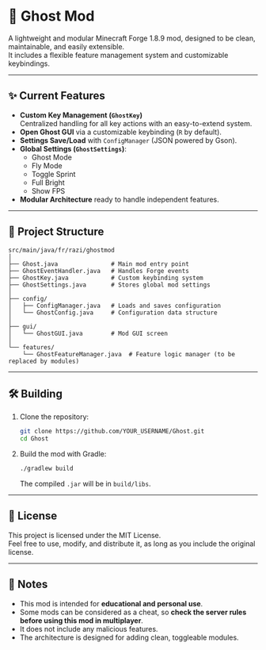 # 👻 Ghost Mod

A lightweight and modular Minecraft Forge 1.8.9 mod, designed to be clean, maintainable, and easily extensible.  
It includes a flexible feature management system and customizable keybindings.

---

## ✨ Current Features

- **Custom Key Management (`GhostKey`)**  
  Centralized handling for all key actions with an easy-to-extend system.
- **Open Ghost GUI** via a customizable keybinding (`R` by default).
- **Settings Save/Load** with `ConfigManager` (JSON powered by Gson).
- **Global Settings (`GhostSettings`)**:
  - Ghost Mode
  - Fly Mode
  - Toggle Sprint
  - Full Bright
  - Show FPS
- **Modular Architecture** ready to handle independent features.

---

## 📂 Project Structure

```
src/main/java/fr/razi/ghostmod
│
├── Ghost.java               # Main mod entry point
├── GhostEventHandler.java   # Handles Forge events
├── GhostKey.java            # Custom keybinding system
├── GhostSettings.java       # Stores global mod settings
│
├── config/
│   ├── ConfigManager.java   # Loads and saves configuration
│   └── GhostConfig.java     # Configuration data structure
│
├── gui/
│   └── GhostGUI.java        # Mod GUI screen
│
└── features/
    └── GhostFeatureManager.java  # Feature logic manager (to be replaced by modules)
```

---

## 🛠 Building

1. Clone the repository:
   ```bash
   git clone https://github.com/YOUR_USERNAME/Ghost.git
   cd Ghost
   ```

2. Build the mod with Gradle:
   ```bash
   ./gradlew build
   ```
   The compiled `.jar` will be in `build/libs`.

---

## 📜 License

This project is licensed under the MIT License.  
Feel free to use, modify, and distribute it, as long as you include the original license.

---

## 📌 Notes


- This mod is intended for **educational and personal use**.  
- Some mods can be considered as a cheat, so **check the server rules before using this mod in multiplayer**.  
- It does not include any malicious features.  
- The architecture is designed for adding clean, toggleable modules.
